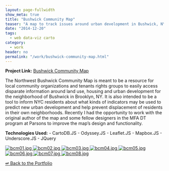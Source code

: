 ```yaml
---
layout: page-fullwidth
show_meta: true
title: "Bushwick Community Map"
teaser: "A map to track issues around urban development in Bushwick, NY"
date: "2014-12-20"
tags:
  - web data-viz carto 
category:
  - work
header: no
permalink: "/work/bushwick-community-map.html"
---
```


<strong>Project Link:</strong> <a href="http://www.bushwickcommunitymap.org" target="_blank">Bushwick Community Map</a>

The Northwest Bushwick Community Map is meant to be a resource for local community organizations and tenants rights groups to easily access disparate information around land use, housing and urban development for the neighborhood of Bushwick in Brooklyn, NY. It is also intended to be a tool to inform NYC residents about what kinds of indicators may be used to predict new urban development and help prevent displacement of residents in their own neighborhoods. Recently I had the opportunity to work with the original author of the map and some fellow designers in the MFA DT program at Parsons to improve the map’s design and functionality.

<strong>Technologies Used:</strong>  - CartoDB.JS  - Odyssey.JS  - Leaflet.JS  - Mapbox.JS  - Underscore.JS  - JQuery 


  <a href="{{site.url}}{{site.baseurl}}/images/bcm01.jpg" target="_blank">
    <img class="portfolio" src="{{site.url}}{{site.baseurl}}/images/bcm01.jpg" alt="bcm01.jpg">
  </a>

  <a href="{{site.url}}{{site.baseurl}}/images/bcm02.jpg" target="_blank">
    <img class="portfolio" src="{{site.url}}{{site.baseurl}}/images/bcm02.jpg" alt="bcm02.jpg">
  </a>

  <a href="{{site.url}}{{site.baseurl}}/images/bcm03.jpg" target="_blank">
    <img class="portfolio" src="{{site.url}}{{site.baseurl}}/images/bcm03.jpg" alt="bcm03.jpg">
  </a>

  <a href="{{site.url}}{{site.baseurl}}/images/bcm04.jpg" target="_blank">
    <img class="portfolio" src="{{site.url}}{{site.baseurl}}/images/bcm04.jpg" alt="bcm04.jpg">
  </a>

  <a href="{{site.url}}{{site.baseurl}}/images/bcm05.jpg" target="_blank">
    <img class="portfolio" src="{{site.url}}{{site.baseurl}}/images/bcm05.jpg" alt="bcm05.jpg">
  </a>

  <a href="{{site.url}}{{site.baseurl}}/images/bcm06.jpg" target="_blank">
    <img class="portfolio" src="{{site.url}}{{site.baseurl}}/images/bcm06.jpg" alt="bcm06.jpg">
  </a>

  <a href="{{site.url}}{{site.baseurl}}/images/bcm07.jpg" target="_blank">
    <img class="portfolio" src="{{site.url}}{{site.baseurl}}/images/bcm07.jpg" alt="bcm07.jpg">
  </a>

  <a href="{{site.url}}{{site.baseurl}}/images/bcm08.jpg" target="_blank">
    <img class="portfolio" src="{{site.url}}{{site.baseurl}}/images/bcm08.jpg" alt="bcm08.jpg">
  </a>



[<span class="back-arrow">&#8619;</span> Back to the Portfolio](/work/)